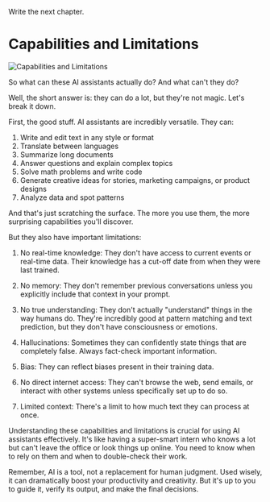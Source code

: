 Write the next chapter.

# Capabilities and Limitations

![Capabilities and Limitations](.gitbook/assets/060-capabilities-limitations.png)

So what can these AI assistants actually do? And what can't they do?

Well, the short answer is: they can do a lot, but they're not magic. Let's break it down.

First, the good stuff. AI assistants are incredibly versatile. They can:

1. Write and edit text in any style or format
2. Translate between languages
3. Summarize long documents
4. Answer questions and explain complex topics
5. Solve math problems and write code
6. Generate creative ideas for stories, marketing campaigns, or product designs
7. Analyze data and spot patterns

And that's just scratching the surface. The more you use them, the more surprising capabilities you'll discover.

But they also have important limitations:

1. No real-time knowledge: They don't have access to current events or real-time data. Their knowledge has a cut-off date from when they were last trained.

2. No memory: They don't remember previous conversations unless you explicitly include that context in your prompt.

3. No true understanding: They don't actually "understand" things in the way humans do. They're incredibly good at pattern matching and text prediction, but they don't have consciousness or emotions.

4. Hallucinations: Sometimes they can confidently state things that are completely false. Always fact-check important information.

5. Bias: They can reflect biases present in their training data.

6. No direct internet access: They can't browse the web, send emails, or interact with other systems unless specifically set up to do so.

7. Limited context: There's a limit to how much text they can process at once.

Understanding these capabilities and limitations is crucial for using AI assistants effectively. It's like having a super-smart intern who knows a lot but can't leave the office or look things up online. You need to know when to rely on them and when to double-check their work.

Remember, AI is a tool, not a replacement for human judgment. Used wisely, it can dramatically boost your productivity and creativity. But it's up to you to guide it, verify its output, and make the final decisions.
